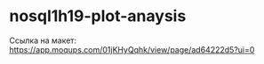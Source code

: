 # nosql1h19-plot-anaysis

Ссылка на макет:
https://app.moqups.com/01jKHyQqhk/view/page/ad64222d5?ui=0
